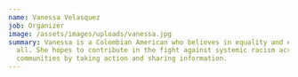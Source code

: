 ```yaml
---
name: Vanessa Velasquez
job: Organizer
image: /assets/images/uploads/vanessa.jpg
summary: Vanessa is a Colombian American who believes in equality and equity for
  all. She hopes to contribute in the fight against systemic racism across our
  communities by taking action and sharing information.
---
```

